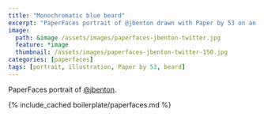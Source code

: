 ```yaml
---
title: "Monochromatic blue beard"
excerpt: "PaperFaces portrait of @jbenton drawn with Paper by 53 on an iPad."
image: 
  path: &image /assets/images/paperfaces-jbenton-twitter.jpg 
  feature: *image
  thumbnail: /assets/images/paperfaces-jbenton-twitter-150.jpg
categories: [paperfaces]
tags: [portrait, illustration, Paper by 53, beard]
---
```


PaperFaces portrait of [@jbenton](https://twitter.com/jbenton).

{% include_cached boilerplate/paperfaces.md %}
